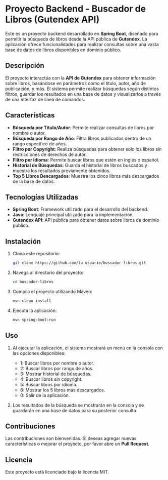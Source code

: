 
# Proyecto Backend - Buscador de Libros (Gutendex API)

Este es un proyecto backend desarrollado en **Spring Boot**, diseñado para permitir la búsqueda de libros desde la API pública de **Gutendex**. La aplicación ofrece funcionalidades para realizar consultas sobre una vasta base de datos de libros disponibles en dominio público.

## Descripción

El proyecto interactúa con la **API de Gutendex** para obtener información sobre libros, basándose en parámetros como el título, autor, año de publicación, y más. El sistema permite realizar búsquedas según distintos filtros, guardar los resultados en una base de datos y visualizarlos a través de una interfaz de línea de comandos.

## Características

- **Búsqueda por Título/Autor**: Permite realizar consultas de libros por nombre o autor.
- **Búsqueda por Rango de Año**: Filtra libros publicados dentro de un rango específico de años.
- **Filtro por Copyright**: Realiza búsquedas para obtener solo los libros sin restricciones de derechos de autor.
- **Filtro por Idioma**: Permite buscar libros que estén en inglés o español.
- **Historial de Búsquedas**: Guarda el historial de libros buscados y muestra los resultados previamente obtenidos.
- **Top 5 Libros Descargados**: Muestra los cinco libros más descargados de la base de datos.

## Tecnologías Utilizadas

- **Spring Boot**: Framework utilizado para el desarrollo del backend.
- **Java**: Lenguaje principal utilizado para la implementación.
- **Gutendex API**: API pública para obtener datos sobre libros de dominio público.

## Instalación

1. Clona este repositorio:
    ```bash
    git clone https://github.com/tu-usuario/buscador-libros.git
    ```

2. Navega al directorio del proyecto:
    ```bash
    cd buscador-libros
    ```

3. Compila el proyecto utilizando Maven:
    ```bash
    mvn clean install
    ```

4. Ejecuta la aplicación:
    ```bash
    mvn spring-boot:run
    ```

## Uso

1. Al ejecutar la aplicación, el sistema mostrará un menú en la consola con las opciones disponibles:
    - 1: Buscar libros por nombre o autor.
    - 2: Buscar libros por rango de años.
    - 3: Mostrar historial de búsquedas.
    - 4: Buscar libros sin copyright.
    - 5: Buscar libros por idioma.
    - 6: Mostrar los 5 libros más descargados.
    - 0: Salir de la aplicación.

2. Los resultados de la búsqueda se mostrarán en la consola y se guardarán en una base de datos para su posterior consulta.

## Contribuciones

Las contribuciones son bienvenidas. Si deseas agregar nuevas características o mejorar el proyecto, por favor abre un **Pull Request**.

## Licencia

Este proyecto está licenciado bajo la licencia MIT.
